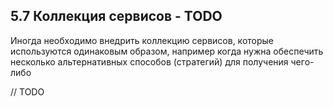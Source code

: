 ## 5.7 Коллекция сервисов - TODO

Иногда необходимо внедрить коллекцию сервисов, которые используются одинаковым образом, например когда нужна обеспечить несколько альтернативных способов (стратегий) для получения чего-либо

// TODO